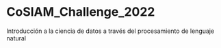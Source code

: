 # CoSIAM_Challenge_2022
Introducción a la ciencia de datos a través del procesamiento de lenguaje natural
